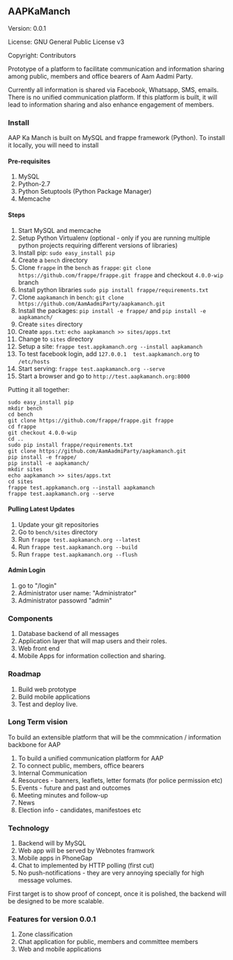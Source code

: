 ## AAPKaManch

Version: 0.0.1

License: GNU General Public License v3

Copyright: Contributors

Prototype of a platform to facilitate communication and information sharing among public, members and office bearers of Aam Aadmi Party.

Currently all information is shared via Facebook, Whatsapp, SMS, emails. There is no unified communication platform. If this platform is built, it will lead to information sharing and also enhance engagement of members.


### Install

AAP Ka Manch is built on MySQL and frappe framework (Python). To install it locally, you will need to install

#### Pre-requisites

1. MySQL
1. Python-2.7
1. Python Setuptools (Python Package Manager)
1. Memcache

#### Steps

1. Start MySQL and memcache
1. Setup Python Virtualenv (optional - only if you are running multiple python projects requiring different versions of libraries)
1. Install pip: `sudo easy_install pip`
1. Create a `bench` directory
1. Clone `frappe` in the `bench` as `frappe`: `git clone https://github.com/frappe/frappe.git frappe` and checkout `4.0.0-wip` branch
1. Install python libraries `sudo pip install frappe/requirements.txt`
1. Clone `aapkamanch` in `bench`: `git clone https://github.com/AamAadmiParty/aapkamanch.git`
1. Install the packages: `pip install -e frappe/` and `pip install -e aapkamanch/`
1. Create `sites` directory
1. Create `apps.txt`: `echo aapkamanch >> sites/apps.txt`
1. Change to `sites` directory
1. Setup a site: `frappe test.appkamanch.org --install aapkamanch`
1. To test facebook login, add `127.0.0.1  test.aapkamanch.org` to `/etc/hosts`
1. Start serving: `frappe test.aapkamanch.org --serve`
1. Start a browser and go to `http://test.aapkamanch.org:8000`

Putting it all together:

```
sudo easy_install pip
mkdir bench
cd bench
git clone https://github.com/frappe/frappe.git frappe
cd frappe
git checkout 4.0.0-wip
cd ..
sudo pip install frappe/requirements.txt
git clone https://github.com/AamAadmiParty/aapkamanch.git
pip install -e frappe/
pip install -e aapkamanch/
mkdir sites
echo aapkamanch >> sites/apps.txt
cd sites
frappe test.appkamanch.org --install aapkamanch
frappe test.aapkamanch.org --serve
```

#### Pulling Latest Updates

1. Update your git repositories
1. Go to `bench/sites` directory
1. Run `frappe test.aapkamanch.org --latest`
1. Run `frappe test.aapkamanch.org --build`
1. Run `frappe test.aapkamanch.org --flush`

#### Admin Login

1. go to "/login"
1. Administrator user name: "Administrator"
1. Administrator passowrd "admin"

### Components

1. Database backend of all messages
1. Application layer that will map users and their roles.
1. Web front end
1. Mobile Apps for information collection and sharing.

### Roadmap

1. Build web prototype
1. Build mobile applications
1. Test and deploy live.

### Long Term vision

To build an extensible platform that will be the commnication / information backbone for AAP

1. To build a unified communication platform for AAP
1. To connect public, members, office bearers
1. Internal Communication
1. Resources - banners, leaflets, letter formats (for police permission etc)
1. Events - future and past and outcomes
1. Meeting minutes and follow-up
1. News
1. Election info - candidates, manifestoes etc

### Technology

1. Backend will by MySQL
1. Web app will be served by Webnotes framwork
1. Mobile apps in PhoneGap
1. Chat to implemented by HTTP polling (first cut)
1. No push-notifications - they are very annoying specially for high message volumes.

First target is to show proof of concept, once it is polished, the backend will be designed to be more scalable.

### Features for version 0.0.1

1. Zone classification
1. Chat application for public, members and committee members
1. Web and mobile applications

